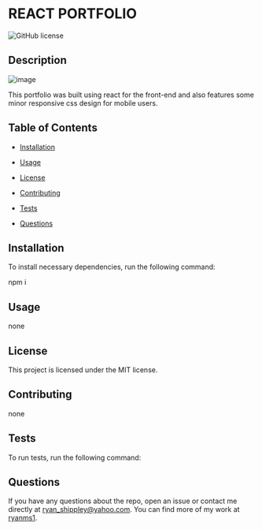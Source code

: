 # REACT PORTFOLIO
  ![GitHub license](https://img.shields.io/badge/license-MIT-blue.svg)

  ## Description
  ![image](https://user-images.githubusercontent.com/101146873/185259171-99fcceb8-14a1-4eb2-bb3f-47686a6b62ba.png)


  This portfolio was built using react for the front-end and also features some minor responsive css design for mobile users.

  ## Table of Contents

  * [Installation](#installation)

  * [Usage](#usage)
  
  * [License](#license)

  * [Contributing](#contributing)

  * [Tests](#tests)

  * [Questions](#questions)

  ## Installation

  To install necessary dependencies, run the following command:

  npm i
  
  ## Usage 

  none

  ## License

  This project is licensed under the MIT license.

  ## Contributing 

  none

  ## Tests

  To run tests, run the following command:

  

  ## Questions

  If you have any questions about the repo, open an issue or contact me directly at ryan_shippley@yahoo.com. You can find more of my work at [ryanms1](https://github.com/ryanms1/).
